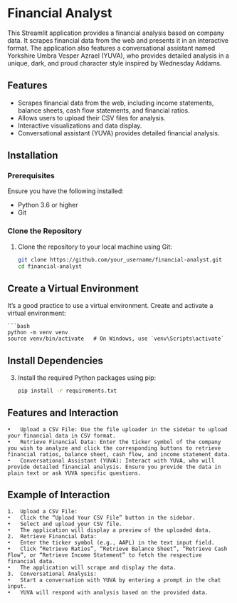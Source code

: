 # Financial Analyst

This Streamlit application provides a financial analysis based on company data. It scrapes financial data from the web and presents it in an interactive format. The application also features a conversational assistant named Yorkshire Umbra Vesper Azrael (YUVA), who provides detailed analysis in a unique, dark, and proud character style inspired by Wednesday Addams.

## Features

- Scrapes financial data from the web, including income statements, balance sheets, cash flow statements, and financial ratios.
- Allows users to upload their CSV files for analysis.
- Interactive visualizations and data display.
- Conversational assistant (YUVA) provides detailed financial analysis.

## Installation

### Prerequisites

Ensure you have the following installed:

- Python 3.6 or higher
- Git

### Clone the Repository

1. Clone the repository to your local machine using Git:

   ```bash
   git clone https://github.com/your_username/financial-analyst.git
   cd financial-analyst


## Create a Virtual Environment

It’s a good practice to use a virtual environment. Create and activate a virtual environment:
    
    ```bash
    python -m venv venv
    source venv/bin/activate   # On Windows, use `venv\Scripts\activate`

## Install Dependencies

3.	Install the required Python packages using pip:

    ```bash
    pip install -r requirements.txt


## Features and Interaction

	•	Upload a CSV File: Use the file uploader in the sidebar to upload your financial data in CSV format.
	•	Retrieve Financial Data: Enter the ticker symbol of the company you wish to analyze and click the corresponding buttons to retrieve financial ratios, balance sheet, cash flow, and income statement data.
	•	Conversational Assistant (YUVA): Interact with YUVA, who will provide detailed financial analysis. Ensure you provide the data in plain text or ask YUVA specific questions.

## Example of Interaction

	1.	Upload a CSV File:
	•	Click the “Upload Your CSV File” button in the sidebar.
	•	Select and upload your CSV file.
	•	The application will display a preview of the uploaded data.
	2.	Retrieve Financial Data:
	•	Enter the ticker symbol (e.g., AAPL) in the text input field.
	•	Click “Retrieve Ratios”, “Retrieve Balance Sheet”, “Retrieve Cash Flow”, or “Retrieve Income Statement” to fetch the respective financial data.
	•	The application will scrape and display the data.
	3.	Conversational Analysis:
	•	Start a conversation with YUVA by entering a prompt in the chat input.
	•	YUVA will respond with analysis based on the provided data.
